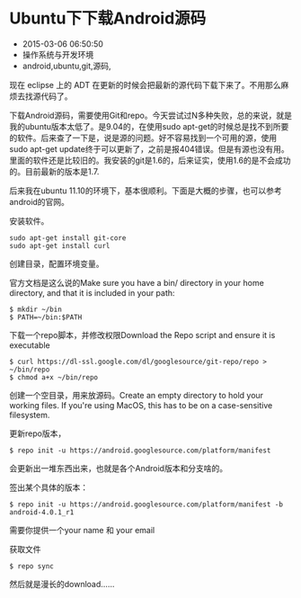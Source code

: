 # Ubuntu下下载Android源码
- 2015-03-06 06:50:50
- 操作系统与开发环境
- android,ubuntu,git,源码,

<!--markdown-->现在 eclipse 上的 ADT 在更新的时候会把最新的源代码下载下来了。不用那么麻烦去找源代码了。

下载Android源码，需要使用Git和repo。今天尝试过N多种失败，总的来说，就是我的ubuntu版本太低了。是9.04的，在使用sudo apt-get的时候总是找不到所要的软件。后来查了一下是，说是源的问题。好不容易找到一个可用的源，使用sudo apt-get update终于可以更新了，之前是报404错误。但是有源也没有用。里面的软件还是比较旧的。我安装的git是1.6的，后来证实，使用1.6的是不会成功的。目前最新的版本是1.7.

后来我在ubuntu 11.10的环境下，基本很顺利。下面是大概的步骤，也可以参考android的官网。

安装软件。

    sudo apt-get install git-core
    sudo apt-get install curl

创建目录，配置环境变量。

官方文档是这么说的Make sure you have a bin/ directory in your home directory, and that it is included in your path:

    $ mkdir ~/bin
    $ PATH=~/bin:$PATH

下载一个repo脚本，并修改权限Download the Repo script and ensure it is executable

    $ curl https://dl-ssl.google.com/dl/googlesource/git-repo/repo > ~/bin/repo
    $ chmod a+x ~/bin/repo

创建一个空目录，用来放源码。Create an empty directory to hold your working files. If you're using MacOS, this has to be on a case-sensitive filesystem.

更新repo版本，

    $ repo init -u https://android.googlesource.com/platform/manifest

会更新出一堆东西出来，也就是各个Android版本和分支啥的。

签出某个具体的版本：

    $ repo init -u https://android.googlesource.com/platform/manifest -b android-4.0.1_r1

需要你提供一个your name 和 your email

获取文件

    $ repo sync

然后就是漫长的download……